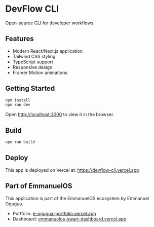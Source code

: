 # DevFlow CLI

Open-source CLI for developer workflows.

## Features
- Modern React/Next.js application
- Tailwind CSS styling  
- TypeScript support
- Responsive design
- Framer Motion animations

## Getting Started

```bash
npm install
npm run dev
```

Open [http://localhost:3000](http://localhost:3000) to view it in the browser.

## Build

```bash
npm run build
```

## Deploy

This app is deployed on Vercel at: https://devflow-cli.vercel.app

## Part of EmmanuelOS

This application is part of the EmmanuelOS ecosystem by Emmanuel Ogugua.

- Portfolio: [e-ogugua-portfolio.vercel.app](https://e-ogugua-portfolio.vercel.app)
- Dashboard: [emmanuelos-swart-dashboard.vercel.app](https://emmanuelos-swart-dashboard.vercel.app)
